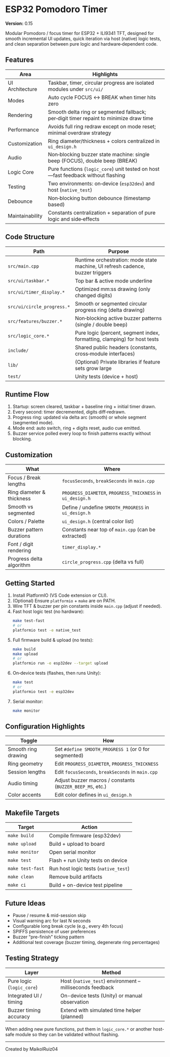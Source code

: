

# ESP32 Pomodoro Timer

**Version:** 0.15

Modular Pomodoro / focus timer for ESP32 + ILI9341 TFT, designed for smooth incremental UI updates, quick iteration via host (native) logic tests, and clean separation between pure logic and hardware‑dependent code.

## Features
| Area | Highlights |
|------|------------|
| UI Architecture | Taskbar, timer, circular progress are isolated modules under `src/ui/` |
| Modes | Auto cycle FOCUS ↔ BREAK when timer hits zero |
| Rendering | Smooth delta ring or segmented fallback; per‑digit timer repaint to minimize draw time |
| Performance | Avoids full ring redraw except on mode reset; minimal overdraw strategy |
| Customization | Ring diameter/thickness + colors centralized in `ui_design.h` |
| Audio | Non‑blocking buzzer state machine: single beep (FOCUS), double beep (BREAK) |
| Logic Core | Pure functions (`logic_core`) unit tested on host—fast feedback without flashing |
| Testing | Two environments: on‑device (`esp32dev`) and host (`native_test`) |
| Debounce | Non‑blocking button debounce (timestamp based) |
| Maintainability | Constants centralization + separation of pure logic and side‑effects |

## Code Structure
| Path | Purpose |
|------|---------|
| `src/main.cpp` | Runtime orchestration: mode state machine, UI refresh cadence, buzzer triggers |
| `src/ui/taskbar.*` | Top bar & active mode underline |
| `src/ui/timer_display.*` | Optimized mm:ss drawing (only changed digits) |
| `src/ui/circle_progress.*` | Smooth or segmented circular progress ring (delta drawing) |
| `src/features/buzzer.*` | Non‑blocking active buzzer patterns (single / double beep) |
| `src/logic_core.*` | Pure logic (percent, segment index, formatting, clamping) for host tests |
| `include/` | Shared public headers (constants, cross‑module interfaces) |
| `lib/` | (Optional) Private libraries if feature sets grow large |
| `test/` | Unity tests (device + host) |

## Runtime Flow
1. Startup: screen cleared, taskbar + baseline ring + initial timer drawn.
2. Every second: timer decremented, digits diff‑redrawn.
3. Progress ring: updated via delta arc (smooth) or whole segment (segmented mode).
4. Mode end: auto switch, ring + digits reset, audio cue emitted.
5. Buzzer service polled every loop to finish patterns exactly without blocking.

## Customization
| What | Where |
|------|-------|
| Focus / Break lengths | `focusSeconds`, `breakSeconds` in `main.cpp` |
| Ring diameter & thickness | `PROGRESS_DIAMETER`, `PROGRESS_THICKNESS` in `ui_design.h` |
| Smooth vs segmented | Define / undefine `SMOOTH_PROGRESS` in `ui_design.h` |
| Colors / Palette | `ui_design.h` (central color list) |
| Buzzer pattern durations | Constants near top of `main.cpp` (can be extracted) |
| Font / digit rendering | `timer_display.*` |
| Progress delta algorithm | `circle_progress.cpp` (delta vs full) |

## Getting Started
1. Install PlatformIO (VS Code extension or CLI).
2. (Optional) Ensure `platformio` + `make` are on PATH.
3. Wire TFT & buzzer per pin constants inside `main.cpp` (adjust if needed).
4. Fast host logic test (no hardware):
	```bash
	make test-fast
	# or
	platformio test -e native_test
	```
5. Full firmware build & upload (no tests):
	```bash
	make build
	make upload
	# or
	platformio run -e esp32dev --target upload
	```
6. On‑device tests (flashes, then runs Unity):
	```bash
	make test
	# or
	platformio test -e esp32dev
	```
7. Serial monitor:
	```bash
	make monitor
	```

## Configuration Highlights
| Toggle | How |
|--------|-----|
| Smooth ring drawing | Set `#define SMOOTH_PROGRESS 1` (or 0 for segmented) |
| Ring geometry | Edit `PROGRESS_DIAMETER`, `PROGRESS_THICKNESS` |
| Session lengths | Edit `focusSeconds`, `breakSeconds` in `main.cpp` |
| Audio timing | Adjust buzzer macros / constants (`BUZZER_BEEP_MS`, etc.) |
| Color accents | Edit color defines in `ui_design.h` |

## Makefile Targets
| Target | Action |
|--------|--------|
| `make build` | Compile firmware (esp32dev) |
| `make upload` | Build + upload to board |
| `make monitor` | Open serial monitor |
| `make test` | Flash + run Unity tests on device |
| `make test-fast` | Run host logic tests (`native_test`) |
| `make clean` | Remove build artifacts |
| `make ci` | Build + on-device test pipeline |

## Future Ideas
- Pause / resume & mid-session skip
- Visual warning arc for last N seconds
- Configurable long break cycle (e.g., every 4th focus)
- SPIFFS persistence of user preferences
- Buzzer “pre-finish” ticking pattern
- Additional test coverage (buzzer timing, degenerate ring percentages)

## Testing Strategy
| Layer | Method |
|-------|--------|
| Pure logic (`logic_core`) | Host (`native_test`) environment – milliseconds feedback |
| Integrated UI / timing | On-device tests (Unity) or manual observation |
| Buzzer timing accuracy | Extend with simulated time helper (planned) |

When adding new pure functions, put them in `logic_core.*` or another host-safe module so they can be validated without flashing.

---
Created by MaikolRuiz04